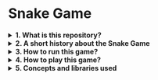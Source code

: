 # Snake Game

<details><summary><b> 1. What is this repository?</b></summary></br>

A simple snake game created with the Pygame library.

---
</details>

<details><summary><b> 2. A short history about the Snake Game </b></summary></br>



---
</details>

<details><summary><b> 3. How to run this game?</b></summary></br>

1. You will need to have Python3 installed, that can be found [here](https://www.python.org/downloads).
2. Download this repository to a folder of your choice.
3. Open your folder using the terminal with this command (use the path to your folder):
    ```
    cd C:\Users\MyName\Documents\Myfolder\Snake-Game
    ```
4. Run the application with Python3:
    ```
    python Snake.py
    ```
5. Click on "Start" to start the game.
6. When the "GAME OVER" screen appears, press "Enter" to go back to the start screen.

---
</details>

<details><summary><b> 4. How to play this game?</b></summary></br>

Your objective is to collect as many fruits as possible, without touching the borders of the screen or your own body. 
When you collect a fruit, your body will grow one square and get a little faster. After you eat 25 fruits, your speed will stay constant, but your length will continue to increase indefinitely.

---
</details>

<details><summary><b> 5. Concepts and libraries used</b></summary></br>

- Libraries:
  - Math
  - Pygame
  - OS
  - Sys
  - Random

+ Concepts
  + classes
  + inheritance
  + constructors
  + OOP

---
</details>


